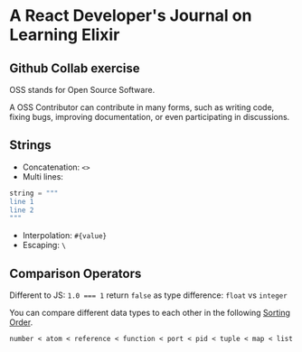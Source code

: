 # A React Developer's Journal on Learning Elixir

## Github Collab exercise

OSS stands for Open Source Software.

A OSS Contributor can contribute in many forms, such as writing code, fixing bugs, improving documentation, or even participating in discussions.

## Strings

- Concatenation: `<>`
- Multi lines:

```elixir
string = """
line 1
line 2
"""
```

- Interpolation: `#{value}`
- Escaping: `\`

## Comparison Operators

Different to JS: `1.0 === 1` return `false` as type difference: `float` vs `integer`

You can compare different data types to each other in the following [Sorting Order](https://hexdocs.pm/elixir/1.12.3/operators.html#term-ordering).

```txt
number < atom < reference < function < port < pid < tuple < map < list < bitstring 
```

